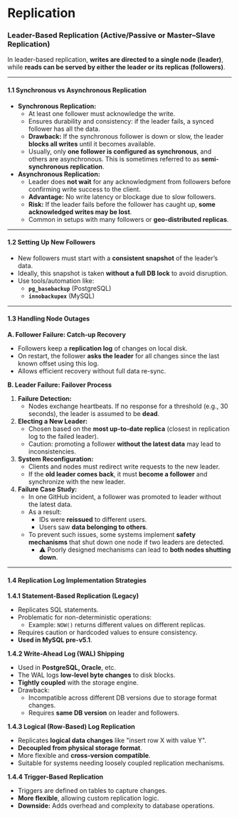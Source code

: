 # Replication

### Leader-Based Replication (Active/Passive or Master–Slave Replication)

In leader-based replication, **writes are directed to a single node (leader)**, while **reads can be served by either the leader or its replicas (followers)**.

***

#### 1.1 Synchronous vs Asynchronous Replication

* **Synchronous Replication:**
  * At least one follower must acknowledge the write.
  * Ensures durability and consistency: if the leader fails, a synced follower has all the data.
  * **Drawback:** If the synchronous follower is down or slow, the leader **blocks all writes** until it becomes available.
  * Usually, only **one follower is configured as synchronous**, and others are asynchronous. This is sometimes referred to as **semi-synchronous replication**.
* **Asynchronous Replication:**
  * Leader does **not wait** for any acknowledgment from followers before confirming write success to the client.
  * **Advantage:** No write latency or blockage due to slow followers.
  * **Risk:** If the leader fails before the follower has caught up, **some acknowledged writes may be lost**.
  * Common in setups with many followers or **geo-distributed replicas**.

***

#### 1.2 Setting Up New Followers

* New followers must start with a **consistent snapshot** of the leader’s data.
* Ideally, this snapshot is taken **without a full DB lock** to avoid disruption.
* Use tools/automation like:
  * **`pg_basebackup`** (PostgreSQL)
  * **`innobackupex`** (MySQL)

***

#### 1.3 Handling Node Outages

**A. Follower Failure: Catch-up Recovery**

* Followers keep a **replication log** of changes on local disk.
* On restart, the follower **asks the leader** for all changes since the last known offset using this log.
* Allows efficient recovery without full data re-sync.

**B. Leader Failure: Failover Process**

1. **Failure Detection:**
   * Nodes exchange heartbeats. If no response for a threshold (e.g., 30 seconds), the leader is assumed to be **dead**.
2. **Electing a New Leader:**
   * Chosen based on the **most up-to-date replica** (closest in replication log to the failed leader).
   * Caution: promoting a follower **without the latest data** may lead to inconsistencies.
3. **System Reconfiguration:**
   * Clients and nodes must redirect write requests to the new leader.
   * If the **old leader comes back**, it must **become a follower** and synchronize with the new leader.
4. **Failure Case Study:**
   * In one GitHub incident, a follower was promoted to leader without the latest data.
   * As a result:
     * IDs were **reissued** to different users.
     * Users saw **data belonging to others**.
   * To prevent such issues, some systems implement **safety mechanisms** that shut down one node if two leaders are detected.
     * ⚠️ Poorly designed mechanisms can lead to **both nodes shutting down**.

***

#### 1.4 Replication Log Implementation Strategies

**1.4.1 Statement-Based Replication (Legacy)**

* Replicates SQL statements.
* Problematic for non-deterministic operations:
  * Example: `NOW()` returns different values on different replicas.
* Requires caution or hardcoded values to ensure consistency.
* **Used in MySQL pre-v5.1**.

**1.4.2 Write-Ahead Log (WAL) Shipping**

* Used in **PostgreSQL, Oracle**, etc.
* The WAL logs **low-level byte changes** to disk blocks.
* **Tightly coupled** with the storage engine.
* Drawback:
  * Incompatible across different DB versions due to storage format changes.
  * Requires **same DB version** on leader and followers.

**1.4.3 Logical (Row-Based) Log Replication**

* Replicates **logical data changes** like "insert row X with value Y".
* **Decoupled from physical storage format**.
* More flexible and **cross-version compatible**.
* Suitable for systems needing loosely coupled replication mechanisms.

**1.4.4 Trigger-Based Replication**

* Triggers are defined on tables to capture changes.
* **More flexible**, allowing custom replication logic.
* **Downside:** Adds overhead and complexity to database operations.
